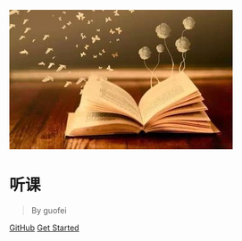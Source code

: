 ![logo](_media/pic.jpg)

# 听课

> By guofei


[GitHub](https://github.com/guofei9987/course/)
[Get Started](/_sidebar)
